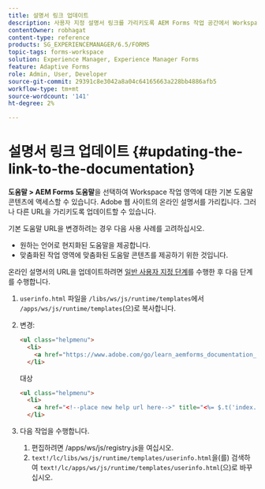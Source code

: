 ```yaml
---
title: 설명서 링크 업데이트
description: 사용자 지정 설명서 링크를 가리키도록 AEM Forms 작업 공간에서 Workspace 도움말 링크의 대상을 업데이트하는 방법.
contentOwner: robhagat
content-type: reference
products: SG_EXPERIENCEMANAGER/6.5/FORMS
topic-tags: forms-workspace
solution: Experience Manager, Experience Manager Forms
feature: Adaptive Forms
role: Admin, User, Developer
source-git-commit: 29391c8e3042a8a04c64165663a228bb4886afb5
workflow-type: tm+mt
source-wordcount: '141'
ht-degree: 2%

---
```


# 설명서 링크 업데이트 {#updating-the-link-to-the-documentation}

**도움말 > AEM Forms 도움말**&#x200B;을 선택하여 Workspace 작업 영역에 대한 기본 도움말 콘텐츠에 액세스할 수 있습니다. Adobe 웹 사이트의 온라인 설명서를 가리킵니다. 그러나 다른 URL을 가리키도록 업데이트할 수 있습니다.

기본 도움말 URL을 변경하려는 경우 다음 사용 사례를 고려하십시오.

* 원하는 언어로 현지화된 도움말을 제공합니다.
* 맞춤화된 작업 영역에 맞춤화된 도움말 콘텐츠를 제공하기 위한 것입니다.

온라인 설명서의 URL을 업데이트하려면 [일반 사용자 지정 단계](/help/forms/using/generic-steps-html-workspace-customization.md)를 수행한 후 다음 단계를 수행합니다.

1. `userinfo.html` 파일을 `/libs/ws/js/runtime/templates`에서 `/apps/ws/js/runtime/templates`(으)로 복사합니다.
1. 변경:

   ```html
   <ul class="helpmenu">
     <li>
       <a href="https://www.adobe.com/go/learn_aemforms_documentation_63" title="<%= $.t('index.header.dropdown.WorkspaceHelp')%>" target="_blank"><%= $.t('index.header.dropdown.WorkspaceHelp')%></a>
     </li>
   ```

   대상

   ```html
   <ul class="helpmenu">
     <li>
       <a href="<!--place new help url here-->" title="<%= $.t('index.header.dropdown.WorkspaceHelp')%>" target="_blank"><%= $.t('index.header.dropdown.WorkspaceHelp')%></a>
     </li>
   ```

1. 다음 작업을 수행합니다.

   1. 편집하려면 /apps/ws/js/registry.js을 여십시오.
   1. `text!/lc/libs/ws/js/runtime/templates/userinfo.html`을(를) 검색하여 `text!/lc/apps/ws/js/runtime/templates/userinfo.html`(으)로 바꾸십시오.
